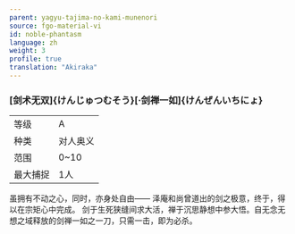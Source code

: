 ```yaml
---
parent: yagyu-tajima-no-kami-munenori
source: fgo-material-vi
id: noble-phantasm
language: zh
weight: 3
profile: true
translation: "Akiraka"
---
```


### [剑术无双]{けんじゅつむそう}[·剑禅一如]{けんぜんいちにょ}

<table>
  <tr><td>等级</td><td>A</td></tr>
  <tr><td>种类</td><td>对人奥义</td></tr>
  <tr><td>范围</td><td>0~10</td></tr>
  <tr><td>最大捕捉</td><td>1人</td></tr>
</table>

虽拥有不动之心，同时，亦身处自由——
泽庵和尚曾道出的剑之极意，终于，得以在宗矩心中完成。
剑于生死狭缝间求大活，禅于沉思静想中参大悟。自无念无想之域释放的剑禅一如之一刀，只需一击，即为必杀。
